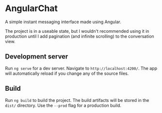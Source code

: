 # AngularChat

A simple instant messaging interface made using Angular.

The project is in a useable state, but I wouldn't recommended using it in production until I add pagination (and infinite scrolling) to the conversation view.

## Development server

Run `ng serve` for a dev server. Navigate to `http://localhost:4200/`. The app will automatically reload if you change any of the source files.

## Build

Run `ng build` to build the project. The build artifacts will be stored in the `dist/` directory. Use the `--prod` flag for a production build.
